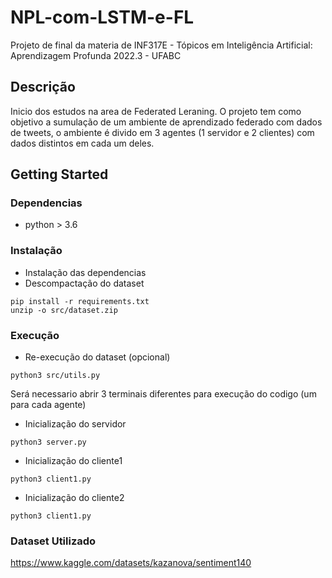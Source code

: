 # NPL-com-LSTM-e-FL

Projeto de final da materia de INF317E - Tópicos em Inteligência Artificial: Aprendizagem Profunda 2022.3 - UFABC

## Descrição

Inicio dos estudos na area de Federated Leraning.
O projeto tem como objetivo a sumulação de um ambiente de aprendizado federado com dados de tweets, o ambiente é divido em 3 agentes (1 servidor e 2 clientes) com dados distintos em cada um deles.

## Getting Started

### Dependencias

* python > 3.6


### Instalação

* Instalação das dependencias
* Descompactação do dataset
```
pip install -r requirements.txt
unzip -o src/dataset.zip
```

### Execução

* Re-execução do dataset (opcional)
```
python3 src/utils.py
```

Será necessario abrir 3 terminais diferentes para execução do codigo (um para cada agente)
* Inicialização do servidor
```
python3 server.py
```
* Inicialização do cliente1
```
python3 client1.py
```
* Inicialização do cliente2
```
python3 client1.py
```


### Dataset Utilizado
https://www.kaggle.com/datasets/kazanova/sentiment140
